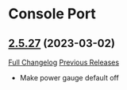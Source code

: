 # Console Port

## [2.5.27](https://github.com/seblindfors/ConsolePort/tree/2.5.27) (2023-03-02)
[Full Changelog](https://github.com/seblindfors/ConsolePort/compare/2.5.26...2.5.27) [Previous Releases](https://github.com/seblindfors/ConsolePort/releases)

- Make power gauge default off  
